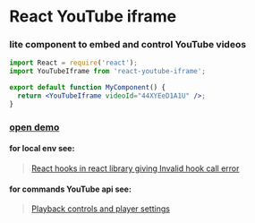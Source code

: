 # React YouTube iframe
### lite component to embed and control YouTube videos

```jsx
import React = require('react');
import YouTubeIframe from 'react-youtube-iframe';

export default function MyComponent() {
  return <YouTubeIframe videoId="44XYEeD1A1U" />;
}
```

### [open demo](https://nsrau.github.io/react-youtube-iframe/)

#### for local env see:
> [React hooks in react library giving Invalid hook call error](https://stackoverflow.com/questions/56021112/react-hooks-in-react-library-giving-invalid-hook-call-error/57422196#57422196)

#### for commands YouTube api see:
>[Playback controls and player settings](https://developers.google.com/youtube/iframe_api_reference?hl=en#Playback_controls)
